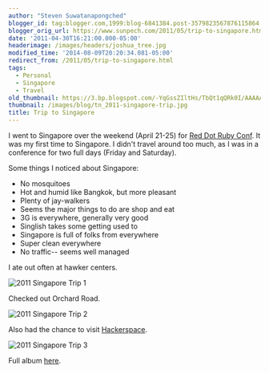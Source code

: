```yaml
---
author: "Steven Suwatanapongched"
blogger_id: tag:blogger.com,1999:blog-6841384.post-3579823567876115864
blogger_orig_url: https://www.sunpech.com/2011/05/trip-to-singapore.html
date: '2011-04-30T16:21:00.000-05:00'
headerimage: /images/headers/joshua_tree.jpg
modified_time: '2014-08-09T20:20:34.081-05:00'
redirect_from: /2011/05/trip-to-singapore.html
tags:
  - Personal
  - Singapore
  - Travel
old_thumbnail: https://3.bp.blogspot.com/-YqGssZIltHs/TbQt1qQRk0I/AAAAAAAAm6U/lJ3I9xCjPxg/s800/IMG_6276.JPG
thumbnail: /images/blog/tn_2011-singapore-trip.jpg
title: Trip to Singapore
---
```



I went to Singapore over the weekend (April 21-25) for [Red Dot Ruby Conf](https://reddotrubyconf.com/). It was my first time to Singapore. I didn't travel around too much, as I was in a conference for two full days (Friday and Saturday).

Some things I noticed about Singapore:

* No mosquitoes
* Hot and humid like Bangkok, but more pleasant
* Plenty of jay-walkers
* Seems the major things to do are shop and eat
* 3G is everywhere, generally very good
* Singlish takes some getting used to
* Singapore is full of folks from everywhere
* Super clean everywhere
* No traffic-- seems well managed

I ate out often at hawker centers.  

![2011 Singapore Trip 1](/images/blog/IMG_6276.jpg)

Checked out Orchard Road.  

![2011 Singapore Trip 2](/images/blog/2011-04-24-at-10-37-39.jpg)

Also had the chance to visit <a href="https://hackerspace.sg/">Hackerspace</a>.  

![2011 Singapore Trip 3](/images/blog/2011-04-24-at-18-07-21.jpg)

Full album [here](https://photos.app.goo.gl/e1gP5YDC9EVq1vLd6).

